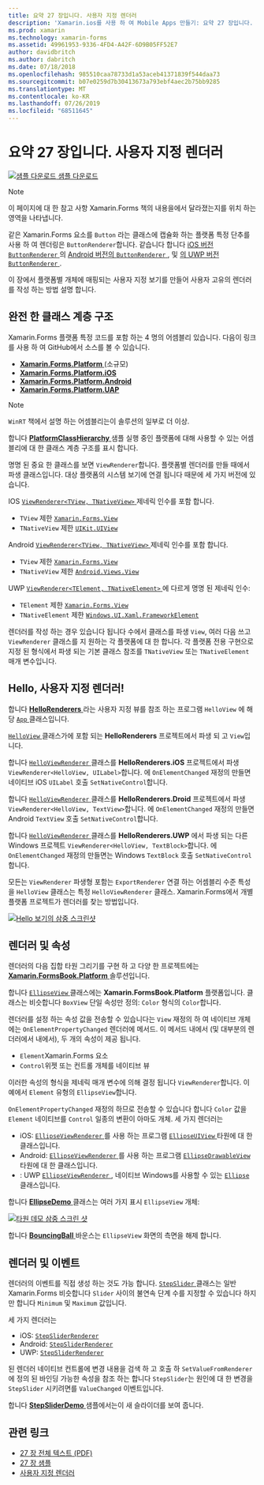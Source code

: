 ```yaml
---
title: 요약 27 장입니다. 사용자 지정 렌더러
description: 'Xamarin.ios를 사용 하 여 Mobile Apps 만들기: 요약 27 장입니다. 사용자 지정 렌더러'
ms.prod: xamarin
ms.technology: xamarin-forms
ms.assetid: 49961953-9336-4FD4-A42F-6D9B05FF52E7
author: davidbritch
ms.author: dabritch
ms.date: 07/18/2018
ms.openlocfilehash: 985510caa78733d1a53aceb41371839f544daa73
ms.sourcegitcommit: b07e0259d7b30413673a793ebf4aec2b75bb9285
ms.translationtype: MT
ms.contentlocale: ko-KR
ms.lasthandoff: 07/26/2019
ms.locfileid: "68511645"
---
```

# <a name="summary-of-chapter-27-custom-renderers"></a>요약 27 장입니다. 사용자 지정 렌더러

[![샘플 다운로드](~/media/shared/download.png) 샘플 다운로드](https://github.com/xamarin/xamarin-forms-book-samples/tree/master/Chapter27)

> [!NOTE] 
> 이 페이지에 대 한 참고 사항 Xamarin.Forms 책의 내용을에서 달라졌는지를 위치 하는 영역을 나타냅니다.

같은 Xamarin.Forms 요소를 `Button` 라는 클래스에 캡슐화 하는 플랫폼 특정 단추를 사용 하 여 렌더링은 `ButtonRenderer`합니다.  같습니다 합니다 [iOS 버전 `ButtonRenderer` ](https://github.com/xamarin/Xamarin.Forms/blob/master/Xamarin.Forms.Platform.iOS/Renderers/ButtonRenderer.cs)의 [Android 버전의 `ButtonRenderer` ](https://github.com/xamarin/Xamarin.Forms/blob/master/Xamarin.Forms.Platform.Android/Renderers/ButtonRenderer.cs), 및 [의 UWP 버전 `ButtonRenderer` ](https://github.com/xamarin/Xamarin.Forms/blob/master/Xamarin.Forms.Platform.UAP/ButtonRenderer.cs).

이 장에서 플랫폼별 개체에 매핑되는 사용자 지정 보기를 만들어 사용자 고유의 렌더러를 작성 하는 방법 설명 합니다.

## <a name="the-complete-class-hierarchy"></a>완전 한 클래스 계층 구조

Xamarin.Forms 플랫폼 특정 코드를 포함 하는 4 명의 어셈블리 있습니다.
다음이 링크를 사용 하 여 GitHub에서 소스를 볼 수 있습니다.

- [**Xamarin.Forms.Platform** ](https://github.com/xamarin/Xamarin.Forms/tree/master/Xamarin.Forms.Platform) (소규모)
- [**Xamarin.Forms.Platform.iOS**](https://github.com/xamarin/Xamarin.Forms/tree/master/Xamarin.Forms.Platform.iOS)
- [**Xamarin.Forms.Platform.Android**](https://github.com/xamarin/Xamarin.Forms/tree/master/Xamarin.Forms.Platform.Android)
- [**Xamarin.Forms.Platform.UAP**](https://github.com/xamarin/Xamarin.Forms/tree/master/Xamarin.Forms.Platform.UAP)

> [!NOTE]
> `WinRT` 책에서 설명 하는 어셈블리는이 솔루션의 일부로 더 이상. 

합니다 [ **PlatformClassHierarchy** ](https://github.com/xamarin/xamarin-forms-book-samples/tree/master/Chapter27/PlatformClassHierarchy) 샘플 실행 중인 플랫폼에 대해 사용할 수 있는 어셈블리에 대 한 클래스 계층 구조를 표시 합니다.

명명 된 중요 한 클래스를 보면 `ViewRenderer`합니다. 플랫폼별 렌더러를 만들 때에서 파생 클래스입니다. 대상 플랫폼의 시스템 보기에 연결 됩니다 때문에 세 가지 버전에 있습니다.

IOS [ `ViewRenderer<TView, TNativeView>` ](https://github.com/xamarin/Xamarin.Forms/blob/master/Xamarin.Forms.Platform.iOS/ViewRenderer.cs#L25) 제네릭 인수를 포함 합니다.

- `TView` 제한 [`Xamarin.Forms.View`](xref:Xamarin.Forms.View)
- `TNativeView` 제한 [`UIKit.UIView`](xref:UIKit.UIView)

Android [ `ViewRenderer<TView, TNativeView>` ](https://github.com/xamarin/Xamarin.Forms/blob/master/Xamarin.Forms.Platform.Android/ViewRenderer.cs#L17) 제네릭 인수를 포함 합니다.

- `TView` 제한 [`Xamarin.Forms.View`](xref:Xamarin.Forms.View)
- `TNativeView` 제한 [`Android.Views.View`](xref:Android.Views.View)

UWP [ `ViewRenderer<TElement, TNativeElement>` ](https://github.com/xamarin/Xamarin.Forms/blob/master/Xamarin.Forms.Platform.UAP/ViewRenderer.cs#L6) 에 다르게 명명 된 제네릭 인수:

- `TElement` 제한 [`Xamarin.Forms.View`](xref:Xamarin.Forms.View)
- `TNativeElement` 제한 [`Windows.UI.Xaml.FrameworkElement`](/uwp/api/Windows.UI.Xaml.FrameworkElement)

렌더러를 작성 하는 경우 있습니다 됩니다 수에서 클래스를 파생 `View`, 여러 다음 쓰고 `ViewRenderer` 클래스를 지 원하는 각 플랫폼에 대 한 합니다. 각 플랫폼 전용 구현으로 지정 된 형식에서 파생 되는 기본 클래스 참조를 `TNativeView` 또는 `TNativeElement` 매개 변수입니다.

## <a name="hello-custom-renderers"></a>Hello, 사용자 지정 렌더러!

합니다 [ **HelloRenderers** ](https://github.com/xamarin/xamarin-forms-book-samples/tree/master/Chapter27/HelloRenderers) 라는 사용자 지정 뷰를 참조 하는 프로그램 `HelloView` 에 해당 [ `App` ](https://github.com/xamarin/xamarin-forms-book-samples/blob/master/Chapter27/HelloRenderers/HelloRenderers/HelloRenderers/App.cs) 클래스입니다.

[ `HelloView` ](https://github.com/xamarin/xamarin-forms-book-samples/blob/master/Chapter27/HelloRenderers/HelloRenderers/HelloRenderers/HelloView.cs) 클래스가에 포함 되는 **HelloRenderers** 프로젝트에서 파생 되 고 `View`입니다.

합니다 [ `HelloViewRenderer` ](https://github.com/xamarin/xamarin-forms-book-samples/blob/master/Chapter27/HelloRenderers/HelloRenderers/HelloRenderers.iOS/HelloViewRenderer.cs) 클래스를 **HelloRenderers.iOS** 프로젝트에서 파생 `ViewRenderer<HelloView, UILabel>`합니다. 에 `OnElementChanged` 재정의 만들면 네이티브 iOS `UILabel` 호출 `SetNativeControl`합니다.

합니다 [ `HelloViewRenderer` ](https://github.com/xamarin/xamarin-forms-book-samples/blob/master/Chapter27/HelloRenderers/HelloRenderers/HelloRenderers.Droid/HelloViewRenderer.cs) 클래스를 **HelloRenderers.Droid** 프로젝트에서 파생 `ViewRenderer<HelloView, TextView>`합니다. 에 `OnElementChanged` 재정의 만들면 Android `TextView` 호출 `SetNativeControl`합니다.

합니다 [ `HelloViewRenderer` ](https://github.com/xamarin/xamarin-forms-book-samples/blob/master/Chapter27/HelloRenderers/HelloRenderers/HelloRenderers.UWP/HelloViewRenderer.cs) 클래스를 **HelloRenderers.UWP** 에서 파생 되는 다른 Windows 프로젝트 `ViewRenderer<HelloView, TextBlock>`합니다. 에 `OnElementChanged` 재정의 만들면는 Windows `TextBlock` 호출 `SetNativeControl`합니다.

모든는 `ViewRenderer` 파생형 포함는 `ExportRenderer` 연결 하는 어셈블리 수준 특성을 `HelloView` 클래스는 특정 `HelloViewRenderer` 클래스. Xamarin.Forms에서 개별 플랫폼 프로젝트가 렌더러를 찾는 방법입니다.

[![Hello 보기의 삼중 스크린샷](images/ch27fg02-small.png "사용자 지정 렌더러")](images/ch27fg02-large.png#lightbox "사용자 지정 렌더러")

## <a name="renderers-and-properties"></a>렌더러 및 속성

렌더러의 다음 집합 타원 그리기를 구현 하 고 다양 한 프로젝트에는 [ **Xamarin.FormsBook.Platform** ](https://github.com/xamarin/xamarin-forms-book-samples/tree/master/Libraries/Xamarin.FormsBook.Platform) 솔루션입니다.

합니다 [ `EllipseView` ](https://github.com/xamarin/xamarin-forms-book-samples/blob/master/Libraries/Xamarin.FormsBook.Platform/Xamarin.FormsBook.Platform/EllipseView.cs) 클래스에는 **Xamarin.FormsBook.Platform** 플랫폼입니다. 클래스는 비슷합니다 `BoxView` 단일 속성만 정의: `Color` 형식의 `Color`합니다.

렌더러를 설정 하는 속성 값을 전송할 수 있습니다는 `View` 재정의 하 여 네이티브 개체에는 `OnElementPropertyChanged` 렌더러에 메서드. 이 메서드 내에서 (및 대부분의 렌더러에서 내에서), 두 개의 속성이 제공 됩니다.

- `Element`Xamarin.Forms 요소
- `Control`위젯 또는 컨트롤 개체를 네이티브 뷰

이러한 속성의 형식을 제네릭 매개 변수에 의해 결정 됩니다 `ViewRenderer`합니다. 이 예에서 `Element` 유형의 `EllipseView`합니다.

`OnElementPropertyChanged` 재정의 하므로 전송할 수 있습니다 합니다 `Color` 값을 `Element` 네이티브를 `Control` 일종의 변환이 아마도 개체. 세 가지 렌더러는

- iOS: [ `EllipseViewRenderer` ](https://github.com/xamarin/xamarin-forms-book-samples/blob/master/Libraries/Xamarin.FormsBook.Platform/Xamarin.FormsBook.Platform.iOS/EllipseViewRenderer.cs)를 사용 하는 프로그램 [ `EllipseUIView` ](https://github.com/xamarin/xamarin-forms-book-samples/blob/master/Libraries/Xamarin.FormsBook.Platform/Xamarin.FormsBook.Platform.iOS/EllipseUIView.cs) 타원에 대 한 클래스입니다.
- Android: [ `EllipseViewRenderer` ](https://github.com/xamarin/xamarin-forms-book-samples/blob/master/Libraries/Xamarin.FormsBook.Platform/Xamarin.FormsBook.Platform.Android/EllipseViewRenderer.cs)를 사용 하는 프로그램 [ `EllipseDrawableView` ](https://github.com/xamarin/xamarin-forms-book-samples/blob/master/Libraries/Xamarin.FormsBook.Platform/Xamarin.FormsBook.Platform.Android/EllipseDrawableView.cs) 타원에 대 한 클래스입니다.
- : UWP [ `EllipseViewRenderer` ](https://github.com/xamarin/xamarin-forms-book-samples/blob/master/Libraries/Xamarin.FormsBook.Platform/Xamarin.FormsBook.Platform.WinRT/EllipseViewRenderer.cs), 네이티브 Windows를 사용할 수 있는 [ `Ellipse` ](/uwp/api/Windows.UI.Xaml.Shapes.Ellipse) 클래스입니다.

합니다 [ **EllipseDemo** ](https://github.com/xamarin/xamarin-forms-book-samples/tree/master/Chapter27/EllipseDemo) 클래스는 여러 가지 표시 `EllipseView` 개체:

[![타원 데모 삼중 스크린 샷](images/ch27fg03-small.png "EllipseView 사용자 지정 렌더러")](images/ch27fg03-large.png#lightbox "EllipseView 사용자 지정 렌더러")

합니다 [ **BouncingBall** ](https://github.com/xamarin/xamarin-forms-book-samples/tree/master/Chapter27/BouncingBall) 바운스는 `EllipseView` 화면의 측면을 해제 합니다.

## <a name="renderers-and-events"></a>렌더러 및 이벤트

렌더러의 이벤트를 직접 생성 하는 것도 가능 합니다. [ `StepSlider` ](https://github.com/xamarin/xamarin-forms-book-samples/blob/master/Libraries/Xamarin.FormsBook.Platform/Xamarin.FormsBook.Platform/StepSlider.cs) 클래스는 일반 Xamarin.Forms 비슷합니다 `Slider` 사이의 불연속 단계 수를 지정할 수 있습니다 하지만 합니다 `Minimum` 및 `Maximum` 값입니다.

세 가지 렌더러는

- iOS: [`StepSliderRenderer`](https://github.com/xamarin/xamarin-forms-book-samples/blob/master/Libraries/Xamarin.FormsBook.Platform/Xamarin.FormsBook.Platform.iOS/StepSliderRenderer.cs)
- Android: [`StepSliderRenderer`](https://github.com/xamarin/xamarin-forms-book-samples/blob/master/Libraries/Xamarin.FormsBook.Platform/Xamarin.FormsBook.Platform.Android/StepSliderRenderer.cs)
- UWP: [`StepSliderRenderer`](https://github.com/xamarin/xamarin-forms-book-samples/blob/master/Libraries/Xamarin.FormsBook.Platform/Xamarin.FormsBook.Platform.WinRT/StepSliderRenderer.cs)

된 렌더러 네이티브 컨트롤에 변경 내용을 검색 하 고 호출 하 `SetValueFromRenderer`에 정의 된 바인딩 가능한 속성을 참조 하는 합니다 `StepSlider`는 원인에 대 한 변경을 `StepSlider` 시키려면를 `ValueChanged` 이벤트입니다.

합니다 [ **StepSliderDemo** ](https://github.com/xamarin/xamarin-forms-book-samples/tree/master/Chapter27/StepSliderDemo) 샘플에서는이 새 슬라이더를 보여 줍니다.



## <a name="related-links"></a>관련 링크

- [27 장 전체 텍스트 (PDF)](https://download.xamarin.com/developer/xamarin-forms-book/XamarinFormsBook-Ch27-Apr2016.pdf)
- [27 장 샘플](https://github.com/xamarin/xamarin-forms-book-samples/tree/master/Chapter27)
- [사용자 지정 렌더러](~/xamarin-forms/app-fundamentals/custom-renderer/index.md)
